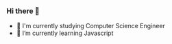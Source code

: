 ### Hi there 👋

- 📖 I'm currently studying Computer Science Engineer
- 🌱 I’m currently learning Javascript 
